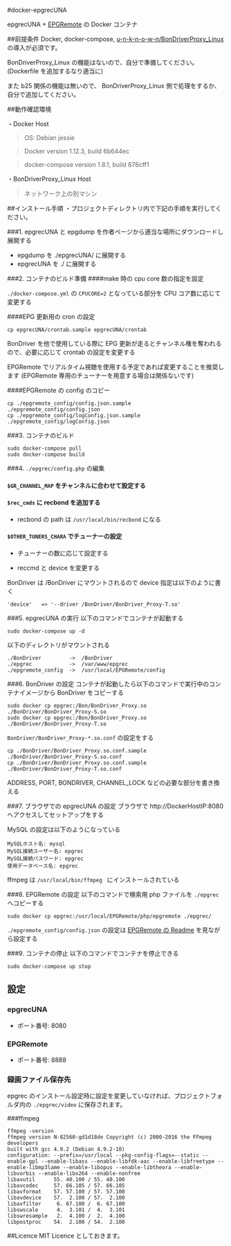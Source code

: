 #docker-epgrecUNA

epgrecUNA + [EPGRemote](https://github.com/l3tnun/EPGRemote) の Docker コンテナ

##前提条件
Docker, docker-compose, [u-n-k-n-o-w-n/BonDriverProxy_Linux
](https://github.com/u-n-k-n-o-w-n/BonDriverProxy_Linux) の導入が必須です。

BonDriverProxy_Linux の機能はないので、自分で準備してください。(Dockerfile を追加するなり適当に)

また b25 関係の機能は無いので、 BonDriverProxy_Linux 側で処理をするか、自分で追加してください。

##動作確認環境

・Docker Host
>OS: Debian jessie

>Docker version 1.12.3, build 6b644ec

>docker-compose version 1.8.1, build 878cff1

・BonDriverProxy_Linux Host

>ネットワーク上の別マシン

##インストール手順
・プロジェクトディレクトリ内で下記の手順を実行してください。

###1. epgrecUNA と epgdump を作者ページから適当な場所にダウンロードし展開する
* epgdump を ./epgrecUNA/ に展開する
* epgrecUNA を ./ に展開する

###2. コンテナのビルド準備
####make 時の cpu core 数の指定を設定

```./docker-compose.yml``` の ```CPUCORE=2``` となっている部分を CPU コア数に応じて変更する

####EPG 更新用の cron の設定

```
cp epgrecUNA/crontab.sample epgrecUNA/crontab
```

BonDriver を他で使用している際に EPG 更新が走るとチャンネル権を奪われるので、必要に応じて crontab の設定を変更する

EPGRemote でリアルタイム視聴を使用する予定であれば変更することを推奨します (EPGRemote 専用のチューナーを用意する場合は関係ないです)

####EPGRemote の config のコピー

```
cp ./epgremote_config/config.json.sample ./epgremote_config/config.json
cp ./epgremote_config/logConfig.json.sample ./epgremote_config/logConfig.json
```

###3. コンテナのビルド

```
sudo docker-compose pull
sudo docker-compose build
```

###4. ```./epgrec/config.php``` の編集

#### ```$GR_CHANNEL_MAP``` をチャンネルに合わせて設定する


#### ```$rec_cmds``` に recbond を追加する
* recbond の path は ```/usr/local/bin/recbond``` になる

#### ```$OTHER_TUNERS_CHARA``` でチューナーの設定
* チューナーの数に応じて設定する

* reccmd と device を変更する

BonDriver は /BonDriver にマウントされるので device 指定は以下のように書く

```
'device'   => '--driver /BonDriver/BonDriver_Proxy-T.so'
```

###5. epgrecUNA の実行
以下のコマンドでコンテナが起動する

```
sudo docker-compose up -d
```

以下のディレクトリがマウントされる

```
./BonDriver			->	/BonDriver
./epgrec			->	/var/www/epgrec
./epgremote_config	->	/usr/local/EPGRemote/config
```

###6. BonDriver の設定
コンテナが起動したら以下のコマンドで実行中のコンテナイメージから BonDriver をコピーする

```
sudo docker cp epgrec:/Bon/BonDriver_Proxy.so ./BonDriver/BonDriver_Proxy-S.so
sudo docker cp epgrec:/Bon/BonDriver_Proxy.so ./BonDriver/BonDriver_Proxy-T.so
```

```BonDriver/BonDriver_Proxy-*.so.conf``` の設定をする

```
cp ./BonDriver/BonDriver_Proxy.so.conf.sample ./BonDriver/BonDriver_Proxy-S.so.conf
cp ./BonDriver/BonDriver_Proxy.so.conf.sample ./BonDriver/BonDriver_Proxy-T.so.conf
```

ADDRESS, PORT, BONDRIVER, CHANNEL_LOCK などの必要な部分を書き換える

###7. ブラウザでの epgrecUNA の設定
ブラウザで http://DockerHostIP:8080 へアクセスしてセットアップをする

MySQL の設定は以下のようになっている

```
MySQLホスト名: mysql
MySQL接続ユーザー名: epgrec
MySQL接続パスワード: epgrec
使用データベース名: epgrec
```

ffmpeg は ```/usr/local/bin/ffmpeg ``` にインストールされている

###8. EPGRemote の設定
以下のコマンドで検索用 php ファイルを ```./epgrec``` へコピーする

```
sudo docker cp epgrec:/usr/local/EPGRemote/php/epgremote ./epgrec/
```

```./epgremote_config/config.json``` の設定は [EPGRemote の Readme](https://github.com/l3tnun/EPGRemote#readme) を見ながら設定する

###9. コンテナの停止
以下のコマンドでコンテナを停止できる

```
sudo docker-compose up stop
```

## 設定

### epgrecUNA
* ポート番号: 8080

### EPGRemote
* ポート番号: 8888

### 録画ファイル保存先
epgrec のインストール設定時に設定を変更していなければ、プロジェクトフォルダ内の ```./epgrec/video``` に保存されます。

###ffmpeg
```
ffmpeg -version
ffmpeg version N-82560-gd1d18de Copyright (c) 2000-2016 the FFmpeg developers
built with gcc 4.9.2 (Debian 4.9.2-10)
configuration: --prefix=/usr/local --pkg-config-flags=--static --enable-gpl --enable-libass --enable-libfdk-aac --enable-libfreetype --enable-libmp3lame --enable-libopus --enable-libtheora --enable-libvorbis --enable-libx264 --enable-nonfree
libavutil      55. 40.100 / 55. 40.100
libavcodec     57. 66.105 / 57. 66.105
libavformat    57. 57.100 / 57. 57.100
libavdevice    57.  2.100 / 57.  2.100
libavfilter     6. 67.100 /  6. 67.100
libswscale      4.  3.101 /  4.  3.101
libswresample   2.  4.100 /  2.  4.100
libpostproc    54.  2.100 / 54.  2.100
```

##Licence
MIT Licence としておきます。